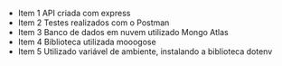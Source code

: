 - Item 1 API criada com express
- Item 2 Testes realizados com o Postman
- Item 3 Banco de dados em nuvem utilizado Mongo Atlas
- Item 4 Biblioteca utilizada mooogose
- Item 5 Utilizado variável de ambiente, instalando a biblioteca dotenv
